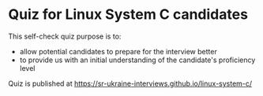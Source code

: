 # Quiz for Linux System C candidates

This self-check quiz purpose is to:
- allow potential candidates to prepare for the interview better
- to provide us with an initial understanding of the candidate's proficiency level

Quiz is published at https://sr-ukraine-interviews.github.io/linux-system-c/

